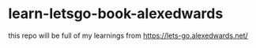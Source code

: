 # learn-letsgo-book-alexedwards
this repo will be full of my learnings from https://lets-go.alexedwards.net/
